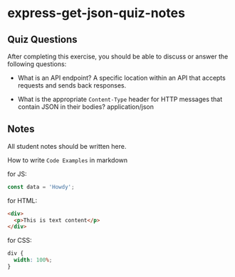 # express-get-json-quiz-notes

## Quiz Questions

After completing this exercise, you should be able to discuss or answer the following questions:

- What is an API endpoint?
  A specific location within an API that accepts requests and sends back responses.

- What is the appropriate `Content-Type` header for HTTP messages that contain JSON in their bodies?
  application/json

## Notes

All student notes should be written here.

How to write `Code Examples` in markdown

for JS:

```javascript
const data = 'Howdy';
```

for HTML:

```html
<div>
  <p>This is text content</p>
</div>
```

for CSS:

```css
div {
  width: 100%;
}
```
